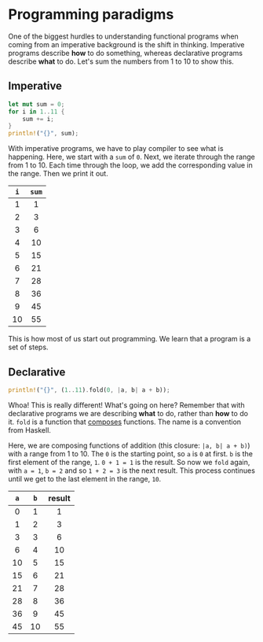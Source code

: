 # Programming paradigms

One of the biggest hurdles to understanding functional programs when coming from an imperative background is the shift in thinking.
Imperative programs describe __how__ to do something, whereas declarative programs describe __what__ to do.
Let's sum the numbers from 1 to 10 to show this.

## Imperative

```rust
let mut sum = 0;
for i in 1..11 {
    sum += i;
}
println!("{}", sum);
```

With imperative programs, we have to play compiler to see what is happening.
Here, we start with a `sum` of `0`.
Next, we iterate through the range from 1 to 10.
Each time through the loop, we add the corresponding value in the range.
Then we print it out.

| `i` | `sum` |
|:---:|:-----:|
|   1 |     1 |
|   2 |     3 |
|   3 |     6 |
|   4 |    10 |
|   5 |    15 |
|   6 |    21 |
|   7 |    28 |
|   8 |    36 |
|   9 |    45 |
|  10 |    55 |

This is how most of us start out programming. We learn that a program is a set of steps.

## Declarative

```rust
println!("{}", (1..11).fold(0, |a, b| a + b));
```

Whoa! This is really different! What's going on here? Remember that with declarative programs we are describing __what__ to do, rather than __how__ to do it.
`fold` is a function that [composes](https://en.wikipedia.org/wiki/Function_composition) functions. The name is a convention from Haskell.

Here, we are composing functions of addition (this closure: `|a, b| a + b)`) with a range from 1 to 10.
The `0` is the starting point, so `a` is `0` at first.
`b` is the first element of the range, `1`. `0 + 1 = 1` is the result.
So now we `fold` again, with `a = 1`, `b = 2` and so `1 + 2 = 3` is the next result.
This process continues until we get to the last element in the range, `10`.

| `a` | `b` | result |
|:---:|:---:|:------:|
|   0 |   1 |      1 |
|   1 |   2 |      3 |
|   3 |   3 |      6 |
|   6 |   4 |     10 |
|  10 |   5 |     15 |
|  15 |   6 |     21 |
|  21 |   7 |     28 |
|  28 |   8 |     36 |
|  36 |   9 |     45 |
|  45 |  10 |     55 |
